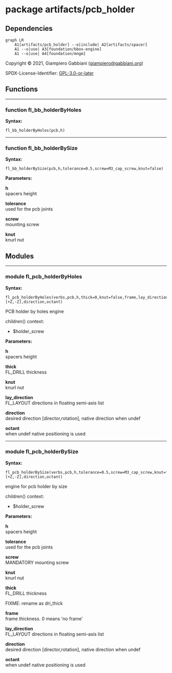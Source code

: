# package artifacts/pcb_holder

## Dependencies

```mermaid
graph LR
    A1[artifacts/pcb_holder] --o|include| A2[artifacts/spacer]
    A1 --o|use| A3[foundation/bbox-engine]
    A1 --o|use| A4[foundation/mngm]
```

Copyright © 2021, Giampiero Gabbiani (giampiero@gabbiani.org)

SPDX-License-Identifier: [GPL-3.0-or-later](https://spdx.org/licenses/GPL-3.0-or-later.html)


## Functions

---

### function fl_bb_holderByHoles

__Syntax:__

```text
fl_bb_holderByHoles(pcb,h)
```

---

### function fl_bb_holderBySize

__Syntax:__

```text
fl_bb_holderBySize(pcb,h,tolerance=0.5,screw=M3_cap_screw,knut=false)
```

__Parameters:__

__h__  
spacers height

__tolerance__  
used for the pcb joints

__screw__  
mounting screw

__knut__  
knurl nut


## Modules

---

### module fl_pcb_holderByHoles

__Syntax:__

    fl_pcb_holderByHoles(verbs,pcb,h,thick=0,knut=false,frame,lay_direction=[+Z,-Z],direction,octant)

PCB holder by holes engine

children() context:

- $holder_screw


__Parameters:__

__h__  
spacers height

__thick__  
FL_DRILL thickness

__knut__  
knurl nut

__lay_direction__  
FL_LAYOUT directions in floating semi-axis list

__direction__  
desired direction [director,rotation], native direction when undef

__octant__  
when undef native positioning is used


---

### module fl_pcb_holderBySize

__Syntax:__

    fl_pcb_holderBySize(verbs,pcb,h,tolerance=0.5,screw=M3_cap_screw,knut=false,thick=0,frame=0,lay_direction=[+Z,-Z],direction,octant)

engine for pcb holder by size

children() context:

- $holder_screw


__Parameters:__

__h__  
spacers height

__tolerance__  
used for the pcb joints

__screw__  
MANDATORY mounting screw

__knut__  
knurl nut

__thick__  
FL_DRILL thickness

FIXME: rename as dri_thick


__frame__  
frame thickness. 0 means 'no frame'

__lay_direction__  
FL_LAYOUT directions in floating semi-axis list

__direction__  
desired direction [director,rotation], native direction when undef

__octant__  
when undef native positioning is used


